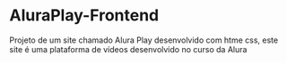 # AluraPlay-Frontend
Projeto de um site chamado Alura Play desenvolvido com htme css, este site é uma plataforma de vídeos desenvolvido no curso da Alura
